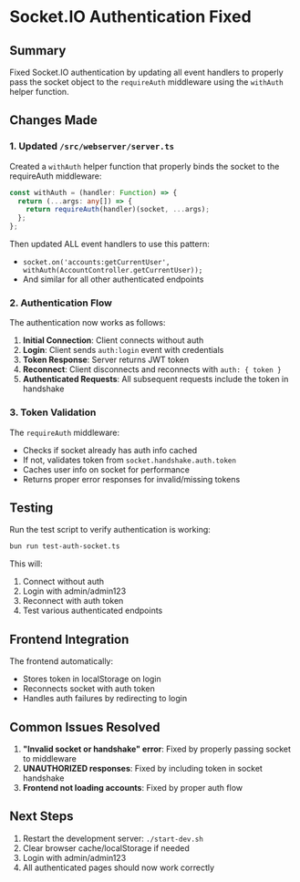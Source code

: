 # Socket.IO Authentication Fixed

## Summary

Fixed Socket.IO authentication by updating all event handlers to properly pass the socket object to the `requireAuth` middleware using the `withAuth` helper function.

## Changes Made

### 1. Updated `/src/webserver/server.ts`

Created a `withAuth` helper function that properly binds the socket to the requireAuth middleware:

```typescript
const withAuth = (handler: Function) => {
  return (...args: any[]) => {
    return requireAuth(handler)(socket, ...args);
  };
};
```

Then updated ALL event handlers to use this pattern:
- `socket.on('accounts:getCurrentUser', withAuth(AccountController.getCurrentUser));`
- And similar for all other authenticated endpoints

### 2. Authentication Flow

The authentication now works as follows:

1. **Initial Connection**: Client connects without auth
2. **Login**: Client sends `auth:login` event with credentials
3. **Token Response**: Server returns JWT token
4. **Reconnect**: Client disconnects and reconnects with `auth: { token }`
5. **Authenticated Requests**: All subsequent requests include the token in handshake

### 3. Token Validation

The `requireAuth` middleware:
- Checks if socket already has auth info cached
- If not, validates token from `socket.handshake.auth.token`
- Caches user info on socket for performance
- Returns proper error responses for invalid/missing tokens

## Testing

Run the test script to verify authentication is working:

```bash
bun run test-auth-socket.ts
```

This will:
1. Connect without auth
2. Login with admin/admin123
3. Reconnect with auth token
4. Test various authenticated endpoints

## Frontend Integration

The frontend automatically:
- Stores token in localStorage on login
- Reconnects socket with auth token
- Handles auth failures by redirecting to login

## Common Issues Resolved

1. **"Invalid socket or handshake" error**: Fixed by properly passing socket to middleware
2. **UNAUTHORIZED responses**: Fixed by including token in socket handshake
3. **Frontend not loading accounts**: Fixed by proper auth flow

## Next Steps

1. Restart the development server: `./start-dev.sh`
2. Clear browser cache/localStorage if needed
3. Login with admin/admin123
4. All authenticated pages should now work correctly